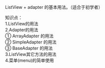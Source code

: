 ListView + adapter 的基本用法。（适合于初学者）

 知识点：<br>
    1.ListView的用法<br>
    2.Adapter的用法<br>
        ① ArrayAdapter 的用法<br>
        ② SimpleAdapter 的用法<br>
        ③ BaseAdapter 的用法<br>
    3.ListView其它方法的用法<br>
    4.菜单(menu)的简单使用

